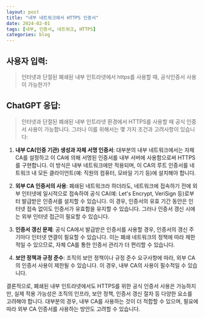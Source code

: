 ```yaml
---
layout: post
title: "내부 네트워크에서 HTTPS 인증서"
date: 2024-02-01
tags: [내부, 인증서, 네트워크, HTTPS]
categories: blog
---
```


## 사용자 입력:
> 인터넷과 단절된 폐쇄된 내부 인트라넷에서 https를 사용할 때, 공식인증서 사용이 가능한가?

## ChatGPT 응답:
> 인터넷과 단절된 폐쇄된 내부 인트라넷 환경에서 HTTPS를 사용할 때 공식 인증서 사용이 가능합니다. 그러나 이를 위해서는 몇 가지 조건과 고려사항이 있습니다:

1. **내부 CA(인증 기관) 생성과 자체 서명 인증서**: 대부분의 내부 네트워크에서는 자체 CA를 설정하고 이 CA에 의해 서명된 인증서를 내부 서버에 사용함으로써 HTTPS를 구현합니다. 이 방식은 내부 네트워크에만 적용되며, 이 CA의 루트 인증서를 네트워크 내 모든 클라이언트(예: 직원의 컴퓨터, 모바일 기기 등)에 설치해야 합니다.

2. **외부 CA 인증서의 사용**: 폐쇄된 네트워크라 하더라도, 네트워크에 접속하기 전에 외부 인터넷에 일시적으로 접속하여 공식 CA(예: Let's Encrypt, VeriSign 등)로부터 발급받은 인증서를 설치할 수 있습니다. 이 경우, 인증서의 유효 기간 동안은 인터넷 접속 없이도 인증서가 유효함을 유지할 수 있습니다. 그러나 인증서 갱신 시에는 외부 인터넷 접근이 필요할 수 있습니다.

3. **인증서 갱신 문제**: 공식 CA에서 발급받은 인증서를 사용할 경우, 인증서의 갱신 주기마다 인터넷 연결이 필요할 수 있습니다. 이는 폐쇄 네트워크의 정책에 따라 제한적일 수 있으므로, 자체 CA를 통한 인증서 관리가 더 편리할 수 있습니다.

4. **보안 정책과 규정 준수**: 조직의 보안 정책이나 규정 준수 요구사항에 따라, 외부 CA의 인증서 사용이 제한될 수 있습니다. 이 경우, 내부 CA의 사용이 필수적일 수 있습니다.

결론적으로, 폐쇄된 내부 인트라넷에서도 HTTPS를 위한 공식 인증서 사용은 가능하지만, 실제 적용 가능성은 조직의 인프라, 보안 정책, 인증서 갱신 절차 등 다양한 요소를 고려해야 합니다. 대부분의 경우, 내부 CA를 사용하는 것이 더 적합할 수 있으며, 필요에 따라 외부 CA 인증서를 사용하는 방안도 고려할 수 있습니다.

